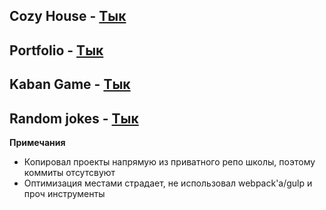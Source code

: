 ## Cozy House - [Тык](https://acbukka.github.io/old-projects/shelter/pages/main/)
## Portfolio - [Тык](https://acbukka.github.io/old-projects/portfolio/)
## Kaban Game - [Тык](https://acbukka.github.io/old-projects/js30-dino/)
## Random jokes - [Тык](https://acbukka.github.io/old-projects/random-jokes/)

**Примечания**

- Копировал проекты напрямую из приватного репо школы, поэтому коммиты отсутсвуют
- Оптимизация местами страдает, не использовал webpack'a/gulp и проч инструменты
